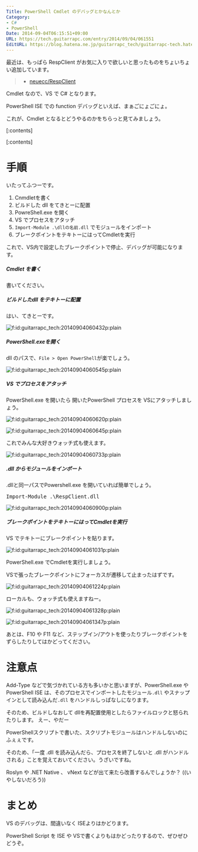 ```yaml
---
Title: PowerShell Cmdlet のデバッグとかなんとか
Category:
- C#
- PowerShell
Date: 2014-09-04T06:15:51+09:00
URL: https://tech.guitarrapc.com/entry/2014/09/04/061551
EditURL: https://blog.hatena.ne.jp/guitarrapc_tech/guitarrapc-tech.hatenablog.com/atom/entry/12921228815731972594
---
```


最近は、もっぱら RespClient がお気に入りで欲しいと思ったものをちょいちょい追加しています。

> - [neuecc/RespClient](https://github.com/neuecc/RespClient)

Cmdlet なので、VS で C# となります。

PowerShell ISE での function デバッグといえば、まぁごにょごにょ。

これが、Cmdlet となるとどうやるのかをちらっと見てみましょう。

[:contents]

[:contents]

# 手順

いたってふつーです。

1. Cnmdletを書く
2. ビルドした dll をてきとーに配置
3. PowreShell.exe を開く
4. VS でプロセスをアタッチ
5. ```Import-Module .\dllの名前.dll``` でモジュールをインポート
6. ブレークポイントをテキトーにはってCmdletを実行


これで、VS内で設定したブレークポイントで停止、デバッグが可能になります。

##### Cmdlet を書く

書いてください。

##### ビルドしたdll をテキトーに配置

はい、てきとーです。

<p><span itemscope itemtype="https://schema.org/Photograph"><img src="https://cdn-ak.f.st-hatena.com/images/fotolife/g/guitarrapc_tech/20140904/20140904060432.png" alt="f:id:guitarrapc_tech:20140904060432p:plain" title="f:id:guitarrapc_tech:20140904060432p:plain" class="hatena-fotolife" itemprop="image"></span></p>

##### PowerShell.exeを開く

dll のパスで、```File > Open PowerShell```が楽でしょう。

<p><span itemscope itemtype="https://schema.org/Photograph"><img src="https://cdn-ak.f.st-hatena.com/images/fotolife/g/guitarrapc_tech/20140904/20140904060545.png" alt="f:id:guitarrapc_tech:20140904060545p:plain" title="f:id:guitarrapc_tech:20140904060545p:plain" class="hatena-fotolife" itemprop="image"></span></p>

##### VS でプロセスをアタッチ

PowerShell.exe を開いたら 開いたPowerShell プロセスを VSにアタッチしましょう。

<p><span itemscope itemtype="https://schema.org/Photograph"><img src="https://cdn-ak.f.st-hatena.com/images/fotolife/g/guitarrapc_tech/20140904/20140904060620.png" alt="f:id:guitarrapc_tech:20140904060620p:plain" title="f:id:guitarrapc_tech:20140904060620p:plain" class="hatena-fotolife" itemprop="image"></span></p>

<p><span itemscope itemtype="https://schema.org/Photograph"><img src="https://cdn-ak.f.st-hatena.com/images/fotolife/g/guitarrapc_tech/20140904/20140904060645.png" alt="f:id:guitarrapc_tech:20140904060645p:plain" title="f:id:guitarrapc_tech:20140904060645p:plain" class="hatena-fotolife" itemprop="image"></span></p>

これでみんな大好きウォッチ式も使えます。

<p><span itemscope itemtype="https://schema.org/Photograph"><img src="https://cdn-ak.f.st-hatena.com/images/fotolife/g/guitarrapc_tech/20140904/20140904060733.png" alt="f:id:guitarrapc_tech:20140904060733p:plain" title="f:id:guitarrapc_tech:20140904060733p:plain" class="hatena-fotolife" itemprop="image"></span></p>

##### .dll からモジュールをインポート

.dllと同一パスでPowershell.exe を開いていれば簡単でしょう。

<pre class="brush: powershell;">
Import-Module .\RespClient.dll
</pre>

<p><span itemscope itemtype="https://schema.org/Photograph"><img src="https://cdn-ak.f.st-hatena.com/images/fotolife/g/guitarrapc_tech/20140904/20140904060900.png" alt="f:id:guitarrapc_tech:20140904060900p:plain" title="f:id:guitarrapc_tech:20140904060900p:plain" class="hatena-fotolife" itemprop="image"></span></p>

##### ブレークポイントをテキトーにはってCmdletを実行

VS でテキトーにブレークポイントを貼ります。

<p><span itemscope itemtype="https://schema.org/Photograph"><img src="https://cdn-ak.f.st-hatena.com/images/fotolife/g/guitarrapc_tech/20140904/20140904061031.png" alt="f:id:guitarrapc_tech:20140904061031p:plain" title="f:id:guitarrapc_tech:20140904061031p:plain" class="hatena-fotolife" itemprop="image"></span></p>

PowerShell.exe でCmdletを実行しましょう。

VSで張ったブレークポイントにフォーカスが遷移して止まったはずです。

<p><span itemscope itemtype="https://schema.org/Photograph"><img src="https://cdn-ak.f.st-hatena.com/images/fotolife/g/guitarrapc_tech/20140904/20140904061224.png" alt="f:id:guitarrapc_tech:20140904061224p:plain" title="f:id:guitarrapc_tech:20140904061224p:plain" class="hatena-fotolife" itemprop="image"></span></p>

ローカルも、ウォッチ式も使えますねー。

<p><span itemscope itemtype="https://schema.org/Photograph"><img src="https://cdn-ak.f.st-hatena.com/images/fotolife/g/guitarrapc_tech/20140904/20140904061328.png" alt="f:id:guitarrapc_tech:20140904061328p:plain" title="f:id:guitarrapc_tech:20140904061328p:plain" class="hatena-fotolife" itemprop="image"></span></p>

<p><span itemscope itemtype="https://schema.org/Photograph"><img src="https://cdn-ak.f.st-hatena.com/images/fotolife/g/guitarrapc_tech/20140904/20140904061347.png" alt="f:id:guitarrapc_tech:20140904061347p:plain" title="f:id:guitarrapc_tech:20140904061347p:plain" class="hatena-fotolife" itemprop="image"></span></p>

あとは、F10 や F11 など、ステップイン/アウトを使ったりブレークポイントをずらしたりしてはかどってください。

# 注意点

Add-Type などで気づかれている方も多いかと思いますが、PowerShell.exe や PowerShell ISE は、そのプロセスでインポートしたモジュール```.dll``` やスナップインとして読み込んだ```.dll``` をハンドルしっぱなしになります。

そのため、ビルドしなおして dllを再配置使用としたらファイルロックと怒られたりします。 えー、やだー

PowerShellスクリプトで書いた、スクリプトモジュールはハンドルしないのにふぇぇです。

そのため、「一度 .dll を読み込んだら、プロセスを終了しないと .dll がハンドルされる」ことを覚えておいてください。うざいですね。

Roslyn や .NET Native 、 vNext などが出て来たら改善するんでしょうか？ ((いやしないだろう))

# まとめ

VS のデバッグは、間違いなく ISEよりはかどります。

PowerShell Script を ISE や VSで書くよりもはかどったりするので、ぜひぜひどうぞ。
